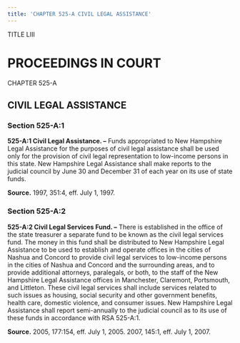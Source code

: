 ```yaml
---
title: 'CHAPTER 525-A CIVIL LEGAL ASSISTANCE'
---
```


TITLE LIII
                                             
PROCEEDINGS IN COURT
====================

CHAPTER 525-A
                                             
CIVIL LEGAL ASSISTANCE
----------------------

### Section 525-A:1

 **525-A:1 Civil Legal Assistance. –** Funds appropriated to New
Hampshire Legal Assistance for the purposes of civil legal assistance
shall be used only for the provision of civil legal representation to
low-income persons in this state. New Hampshire Legal Assistance shall
make reports to the judicial council by June 30 and December 31 of each
year on its use of state funds.

**Source.** 1997, 351:4, eff. July 1, 1997.

### Section 525-A:2

 **525-A:2 Civil Legal Services Fund. –** There is established in the
office of the state treasurer a separate fund to be known as the civil
legal services fund. The money in this fund shall be distributed to New
Hampshire Legal Assistance to be used to establish and operate offices
in the cities of Nashua and Concord to provide civil legal services to
low-income persons in the cities of Nashua and Concord and the
surrounding areas, and to provide additional attorneys, paralegals, or
both, to the staff of the New Hampshire Legal Assistance offices in
Manchester, Claremont, Portsmouth, and Littleton. These civil legal
services shall include services related to such issues as housing,
social security and other government benefits, health care, domestic
violence, and consumer issues. New Hampshire Legal Assistance shall
report semi-annually to the judicial council as to its use of these
funds in accordance with RSA 525-A:1.

**Source.** 2005, 177:154, eff. July 1, 2005. 2007, 145:1, eff. July 1,
2007.
